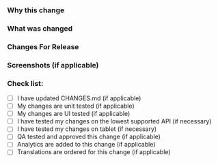 ### Why this change

### What was changed

### Changes For Release


### Screenshots (if applicable)

<!--- Put an `x` in all the boxes that apply: -->
### Check list:
- [ ] I have updated CHANGES.md (if applicable)
- [ ] My changes are unit tested (if applicable)
- [ ] My changes are UI tested (if applicable)
- [ ] I have tested my changes on the lowest supported API (if necessary)
- [ ] I have tested my changes on tablet (if necessary)
- [ ] QA tested and approved this change (if applicable)
- [ ] Analytics are added to this change (if applicable)
- [ ] Translations are ordered for this change (if applicable)
